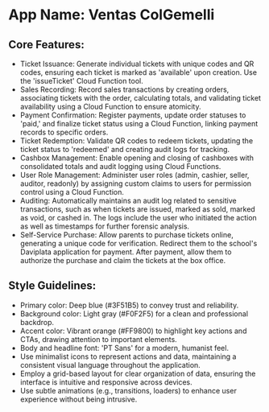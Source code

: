 # **App Name**: Ventas ColGemelli

## Core Features:

- Ticket Issuance: Generate individual tickets with unique codes and QR codes, ensuring each ticket is marked as 'available' upon creation. Use the 'issueTicket' Cloud Function tool.
- Sales Recording: Record sales transactions by creating orders, associating tickets with the order, calculating totals, and validating ticket availability using a Cloud Function to ensure atomicity.
- Payment Confirmation: Register payments, update order statuses to 'paid,' and finalize ticket status using a Cloud Function, linking payment records to specific orders.
- Ticket Redemption: Validate QR codes to redeem tickets, updating the ticket status to 'redeemed' and creating audit logs for tracking.
- Cashbox Management: Enable opening and closing of cashboxes with consolidated totals and audit logging using Cloud Functions.
- User Role Management: Administer user roles (admin, cashier, seller, auditor, readonly) by assigning custom claims to users for permission control using a Cloud Function.
- Auditing: Automatically maintains an audit log related to sensitive transactions, such as when tickets are issued, marked as sold, marked as void, or cashed in. The logs include the user who initiated the action as well as timestamps for further forensic analysis.
- Self-Service Purchase: Allow parents to purchase tickets online, generating a unique code for verification. Redirect them to the school's Daviplata application for payment. After payment, allow them to authorize the purchase and claim the tickets at the box office.

## Style Guidelines:

- Primary color: Deep blue (#3F51B5) to convey trust and reliability.
- Background color: Light gray (#F0F2F5) for a clean and professional backdrop.
- Accent color: Vibrant orange (#FF9800) to highlight key actions and CTAs, drawing attention to important elements.
- Body and headline font: 'PT Sans' for a modern, humanist feel.
- Use minimalist icons to represent actions and data, maintaining a consistent visual language throughout the application.
- Employ a grid-based layout for clear organization of data, ensuring the interface is intuitive and responsive across devices.
- Use subtle animations (e.g., transitions, loaders) to enhance user experience without being intrusive.